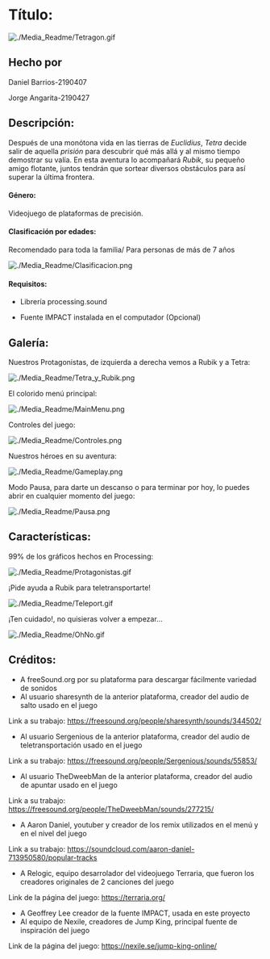 # **Título**: 	

![./Media_Readme/Tetragon.gif](./Media_Readme/Tetragon.gif)

## **Hecho por**

Daniel Barrios-2190407

Jorge Angarita-2190427

## **Descripción**: 

Después de una monótona vida en las tierras de *Euclidius*, *Tetra* decide salir de aquella *prisión* para descubrir qué más allá y al mismo tiempo demostrar su valía. En esta aventura lo acompañará *Rubik*, su pequeño amigo flotante, juntos tendrán que sortear diversos obstáculos para así superar la última frontera. 

#### Género:

Videojuego de plataformas de precisión.

#### Clasificación por edades:

Recomendado para toda la familia/ Para personas de más de 7 años

![./Media_Readme/Clasificacion.png](./Media_Readme/Clasificacion.png)

#### Requisitos:

- Librería processing.sound

- Fuente IMPACT instalada en el computador (Opcional)

## **Galería**: 

Nuestros Protagonistas, de izquierda a derecha vemos a Rubik y a Tetra:

![./Media_Readme/Tetra_y_Rubik.png](./Media_Readme/Tetra_y_Rubik.png)

El colorido menú principal:

![./Media_Readme/MainMenu.png](./Media_Readme/MainMenu.png)

Controles del juego:

![./Media_Readme/Controles.png](./Media_Readme/Controles.png)

Nuestros héroes en su aventura:

![./Media_Readme/Gameplay.png](./Media_Readme/Gameplay.png)

Modo Pausa, para darte un descanso o para terminar por hoy, lo puedes abrir en cualquier momento del juego:

![./Media_Readme/Pausa.png](./Media_Readme/Pausa.png)

## **Características**: 

99% de los gráficos hechos en Processing:

![./Media_Readme/Protagonistas.gif](./Media_Readme/Protagonistas.gif)

¡Pide ayuda a Rubik para teletransportarte!

![./Media_Readme/Teleport.gif](./Media_Readme/Teleport.gif)

¡Ten cuidado!, no quisieras volver a empezar...

![./Media_Readme/OhNo.gif](./Media_Readme/OhNo.gif)

## **Créditos**:

- A freeSound.org por su plataforma para descargar fácilmente variedad de sonidos
- Al usuario sharesynth de la anterior plataforma, creador del audio de salto usado en el juego

Link a su trabajo: https://freesound.org/people/sharesynth/sounds/344502/

- Al usuario Sergenious de la anterior plataforma, creador del audio de teletransportación usado en el juego

Link a su trabajo: https://freesound.org/people/Sergenious/sounds/55853/

- Al usuario TheDweebMan de la anterior plataforma, creador del audio de apuntar usado en el juego

Link a su trabajo: https://freesound.org/people/TheDweebMan/sounds/277215/

- A Aaron Daniel, youtuber y creador de los remix utilizados en el menú y en el nivel del juego

Link a su trabajo: https://soundcloud.com/aaron-daniel-713950580/popular-tracks

- A Relogic, equipo desarrolador del videojuego Terraria, que fueron los creadores originales de 2 canciones del juego

Link de la página del juego: https://terraria.org/

- A Geoffrey Lee creador de la fuente IMPACT, usada en este proyecto
- Al equipo de Nexile, creadores de Jump King, principal fuente de inspiración del juego

Link de la página del juego: https://nexile.se/jump-king-online/
